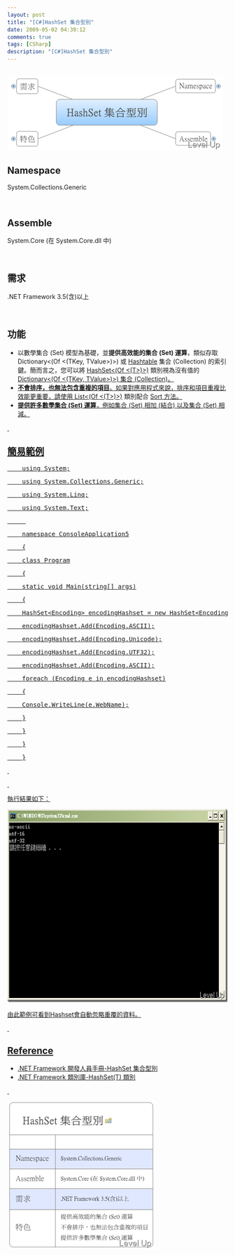 ```yaml
---
layout: post
title: "[C#]HashSet 集合型別"
date: 2009-05-02 04:39:12
comments: true
tags: [CSharp]
description: "[C#]HashSet 集合型別"
---
```

<h2>
	<img alt="image" border="0" height="170" src="\images\posts\8271\image_thumb_1.png" style="border-right-width: 0px; border-top-width: 0px; border-bottom-width: 0px; border-left-width: 0px" width="493" /></h2>
<h2>
	Namespace</h2>
<p>
	System.Collections.Generic</p>
<p>
	 </p>
<h2>
	Assemble</h2>
<p>
	System.Core (在 System.Core.dll 中)</p>
<p>
	 </p>
<h2>
	需求</h2>
<p>
	.NET Framework 3.5(含)以上</p>
<p>
	 </p>
<h2>
	功能</h2>
<ul>
	<li>
		以數學集合 (Set) 模型為基礎，並<strong>提供高效能的集合 (Set) 運算</strong>，類似存取 Dictionary&lt;(Of &lt;(TKey, TValue&gt;)&gt;)</a> 或 <a href="http://msdn.microsoft.com/zh-tw/library/system.collections.hashtable.aspx">Hashtable</a> 集合 (Collection) 的索引鍵。簡而言之，您可以將 <a href="http://msdn.microsoft.com/zh-tw/library/bb359438.aspx">HashSet&lt;(Of &lt;(T&gt;)&gt;)</a> 類別視為沒有值的 <a href="http://msdn.microsoft.com/zh-tw/library/xfhwa508.aspx">Dictionary&lt;(Of &lt;(TKey, TValue&gt;)&gt;) 集合 (Collection)。</li>
	<li>
		<strong>不會排序，也無法包含重複的項目</strong>。如果對應用程式來說，排序和項目重複比效能更重要，請使用 List&lt;(Of &lt;(T&gt;)&gt;)</a> 類別配合 <a href="http://msdn.microsoft.com/zh-tw/library/3da4abas.aspx">Sort 方法。</li>
	<li>
		<strong>提供許多數學集合 (Set) 運算</strong>，例如集合 (Set) 相加 (結合) 以及集合 (Set) 相減。</li>
</ul>
<p>
	 </p>
<h2>
	簡易範例</h2>
<div class="csharpcode">
	<pre class="alt">
	<span class="kwrd">using</span> System;</pre>
	<pre>
	<span class="kwrd">using</span> System.Collections.Generic;</pre>
	<pre class="alt">
	<span class="kwrd">using</span> System.Linq;</pre>
	<pre>
	<span class="kwrd">using</span> System.Text;</pre>
	<pre class="alt">
	 </pre>
	<pre>
	<span class="kwrd">namespace</span> ConsoleApplication5</pre>
	<pre class="alt">
	{</pre>
	<pre>
	<span class="kwrd">class</span> Program</pre>
	<pre class="alt">
	{</pre>
	<pre>
	<span class="kwrd">static</span> <span class="kwrd">void</span> Main(<span class="kwrd">string</span>[] args)</pre>
	<pre class="alt">
	{</pre>
	<pre>
	HashSet&lt;Encoding&gt; encodingHashset = <span class="kwrd">new</span> HashSet&lt;Encoding&gt;();</pre>
	<pre class="alt">
	encodingHashset.Add(Encoding.ASCII);</pre>
	<pre>
	encodingHashset.Add(Encoding.Unicode);</pre>
	<pre class="alt">
	encodingHashset.Add(Encoding.UTF32);</pre>
	<pre>
	encodingHashset.Add(Encoding.ASCII);</pre>
	<pre class="alt">
	<span class="kwrd">foreach</span> (Encoding e <span class="kwrd">in</span> encodingHashset)</pre>
	<pre>
	{</pre>
	<pre class="alt">
	Console.WriteLine(e.WebName);</pre>
	<pre>
	}</pre>
	<pre class="alt">
	}</pre>
	<pre>
	}</pre>
	<pre class="alt">
	}</pre>
</div>
<p>
	 </p>
<p>
	</p><style type="text/css"><![CDATA[

.csharpcode, .csharpcode pre
{
	font-size: small;
	color: black;
	font-family: consolas, "Courier New", courier, monospace;
	background-color: #ffffff;
	/*white-space: pre;*/
}
.csharpcode pre { margin: 0em; }
.csharpcode .rem { color: #008000; }
.csharpcode .kwrd { color: #0000ff; }
.csharpcode .str { color: #006080; }
.csharpcode .op { color: #0000c0; }
.csharpcode .preproc { color: #cc6633; }
.csharpcode .asp { background-color: #ffff00; }
.csharpcode .html { color: #800000; }
.csharpcode .attr { color: #ff0000; }
.csharpcode .alt 
{
	background-color: #f4f4f4;
	width: 100%;
	margin: 0em;
}
.csharpcode .lnum { color: #606060; }]]></style>

<p>
	 </p>
<p>
	執行結果如下：</p>
<p>
	<img alt="image" border="0" height="442" src="\images\posts\8271\image_thumb.png" style="border-right-width: 0px; border-top-width: 0px; border-bottom-width: 0px; border-left-width: 0px" width="673" /></p>
<p>
	由此範例可看到Hashset會自動忽略重覆的資料。</p>
<p>
	 </p>
<h2>
	Reference</h2>
<ul>
	<li>
		.NET Framework 開發人員手冊-HashSet 集合型別</li>
	<li>
		.NET Framework 類別庫-HashSet(T) 類別</li>
</ul>
<p>
	 </p>
<p>
	<img alt="image" border="0" height="337" src="\images\posts\8271\image_thumb_2.png" style="border-right-width: 0px; border-top-width: 0px; border-bottom-width: 0px; border-left-width: 0px" width="336" /></p>
